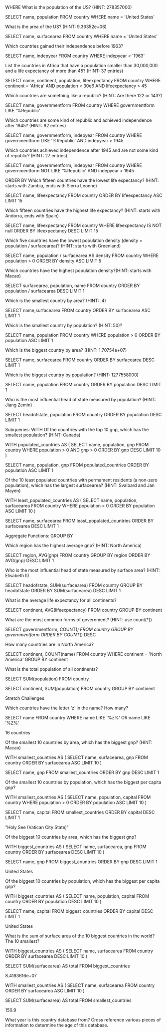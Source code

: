 WHERE
What is the population of the US? (HINT: 278357000)

SELECT name, population
FROM country
WHERE name = 'United States'

What is the area of the US? (HINT: 9.36352e+06)

SELECT name, surfacearea
FROM country
WHERE name = 'United States'

Which countries gained their independence before 1963?

SELECT name, indepyear
FROM country
WHERE indepyear < '1963'

List the countries in Africa that have a population smaller than 30,000,000 and a life expectancy of more than 45? (HINT: 37 entries)

SELECT name, continent, population, lifeexpectancy
FROM country
WHERE continent = 'Africa'
AND population < 30e6 
AND lifeexpectancy > 45


Which countries are something like a republic? (HINT: Are there 122 or 143?)

SELECT name, governmentform
FROM country
WHERE governmentform
LIKE '%Republic'


Which countries are some kind of republic and achieved independence after 1945? (HINT: 92 entries)

SELECT name, governmentform, indepyear
FROM country
WHERE governmentform
LIKE '%Republic'
AND indepyear > 1945


Which countries achieved independence after 1945 and are not some kind of republic? (HINT: 27 entries)

SELECT name, governmentform, indepyear
FROM country
WHERE governmentform
NOT LIKE '%Republic'
AND indepyear > 1945


ORDER BY
Which fifteen countries have the lowest life expectancy? (HINT: starts with Zambia, ends with Sierra Leonne)

SELECT name, lifeexpectancy
FROM country
ORDER BY lifeexpectancy ASC
LIMIT 15

Which fifteen countries have the highest life expectancy? (HINT: starts with Andorra, ends with Spain)

SELECT name, lifeexpectancy
FROM country
WHERE lifeexpectancy IS NOT null
ORDER BY lifeexpectancy  DESC
LIMIT 15

Which five countries have the lowest population density (density = population / surfacearea)? (HINT: starts with Greenland)

SELECT  name, population / surfacearea AS density 
FROM country
WHERE population > 0
ORDER BY density ASC
LIMIT 5

Which countries have the highest population density?(HINT: starts with Macao)

SELECT surfacearea, population, name
FROM country
ORDER BY population / surfacearea DESC
LIMIT 1

Which is the smallest country by area? (HINT: .4)

SELECT  name,surfacearea 
FROM country
ORDER BY surfacearea ASC 
LIMIT 1

Which is the smallest country by population? (HINT: 50)?

SELECT  name, population
FROM country
WHERE population > 0
ORDER BY population ASC 
LIMIT 1

Which is the biggest country by area? (HINT: 1.70754e+07)

SELECT  name, surfacearea
FROM country
ORDER BY surfacearea DESC
LIMIT 1

Which is the biggest country by population? (HINT: 1277558000)

SELECT  name, population
FROM country
ORDER BY population DESC
LIMIT 1

Who is the most influential head of state measured by population? (HINT: Jiang Zemin)

SELECT  headofstate, population
FROM country
ORDER BY population DESC
LIMIT 1

Subqueries: WITH
Of the countries with the top 10 gnp, which has the smallest population? (HINT: Canada)

WITH populated_countries AS (
	SELECT name, population, gnp
	FROM country
	WHERE population > 0
	AND gnp > 0
	ORDER BY gnp DESC
	LIMIT 10
	)

SELECT name, population, gnp
FROM populated_countries
ORDER BY population ASC
LIMIT 1

Of the 10 least populated countries with permament residents (a non-zero population), which has the largest surfacearea? (HINT: Svalbard and Jan Mayen)

WITH least_populated_countries AS (
	SELECT name, population, surfacearea
	FROM country
	WHERE population > 0
	ORDER BY population ASC
	LIMIT 10
	)

SELECT name, surfacearea
FROM least_populated_countries
ORDER BY surfacearea DESC
LIMIT 1

Aggregate Functions: GROUP BY

Which region has the highest average gnp? (HINT: North America)

SELECT region, AVG(gnp)
FROM country
GROUP BY region
ORDER BY AVG(gnp) DESC
LIMIT 1

Who is the most influential head of state measured by surface area? (HINT: Elisabeth II)

SELECT headofstate, SUM(surfacearea)
FROM country
GROUP BY headofstate
ORDER BY SUM(surfacearea) DESC
LIMIT 1

What is the average life expectancy for all continents?

SELECT continent, AVG(lifeexpectancy)
FROM country
GROUP BY continent

What are the most common forms of government? (HINT: use count(*))

SELECT governmentform, COUNT(*)
FROM country
GROUP BY governmentform
ORDER BY COUNT(*) DESC

How many countries are in North America?

SELECT continent, COUNT(name)
FROM country
WHERE continent = 'North America'
GROUP BY continent

What is the total population of all continents?

SELECT SUM(population)
FROM country

SELECT continent, SUM(population)
FROM country
GROUP BY continent

Stretch Challenges

Which countries have the letter ‘z’ in the name? How many?

SELECT name
FROM country
WHERE name 
LIKE '%z%' 
OR name LIKE '%Z%'

16 countries

Of the smallest 10 countries by area, which has the biggest gnp? (HINT: Macao)

WITH smallest_countries AS (
	SELECT name, surfacearea, gnp
	FROM country
	ORDER BY surfacearea ASC
	LIMIT 10
)

SELECT name, gnp
FROM smallest_countries
ORDER BY gnp DESC
LIMIT 1

Of the smallest 10 countries by population, which has the biggest per capita gnp?

WITH smallest_countries AS (
	SELECT name, population, capital
	FROM country
	WHERE population > 0
	ORDER BY population ASC
	LIMIT 10
)

SELECT name, capital
FROM smallest_countries
ORDER BY capital DESC
LIMIT 1

"Holy See (Vatican City State)"

Of the biggest 10 countries by area, which has the biggest gnp?

WITH biggest_countries AS (
	SELECT name, surfacearea, gnp
	FROM country
	ORDER BY surfacearea DESC
	LIMIT 10
)

SELECT name, gnp
FROM biggest_countries
ORDER BY gnp DESC
LIMIT 1

United States

Of the biggest 10 countries by population, which has the biggest per capita gnp?

WITH biggest_countries AS (
	SELECT name, population, capital
	FROM country
	ORDER BY population DESC
	LIMIT 10
)

SELECT name, capital
FROM biggest_countries
ORDER BY capital DESC
LIMIT 1

United States

What is the sum of surface area of the 10 biggest countries in the world? The 10 smallest?

WITH biggest_countries AS (
	SELECT name, surfacearea
	FROM country
	ORDER BY surfacearea DESC
	LIMIT 10
)

SELECT SUM(surfacearea) AS total
FROM biggest_countries

8.4183616e+07

WITH smallest_countries AS (
	SELECT name, surfacearea
	FROM country
	ORDER BY surfacearea ASC
	LIMIT 10
)

SELECT SUM(surfacearea) AS total
FROM smallest_countries

150.9

What year is this country database from? Cross reference various pieces of information to determine the age of this database.
